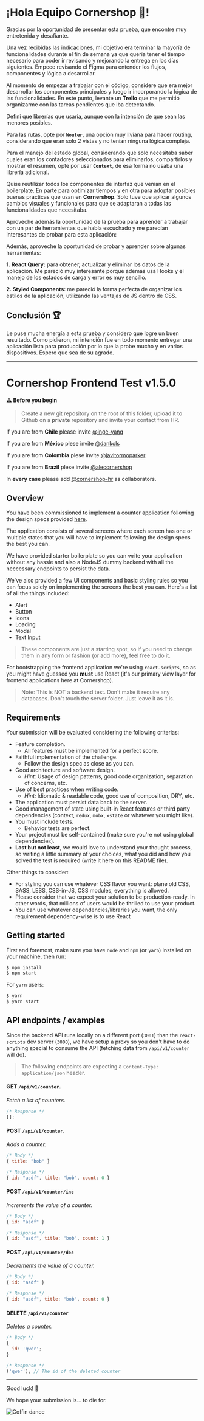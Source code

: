 # ¡Hola Equipo Cornershop 🥑!

Gracias por la oportunidad de presentar esta prueba, que encontre muy entretenida y desafiante.

Una vez recibidas las indicaciones, mi objetivo era terminar la mayoría de funcionalidades durante el fin de semana ya que quería tener el tiempo necesario para poder ir revisando y mejorando la entrega en los días siguientes. Empece revisando el Figma para entender los flujos, componentes y lógica a desarrollar.

Al momento de empezar a trabajar con el código, considere que era mejor desarrollar los componentes principales y luego ir incorporando la lógica de las funcionalidades. En este punto, levante un **Trello** que me permitió organizarme con las tareas pendientes que iba detectando.

Defini que librerías que usaría, aunque con la intención de que sean las menores posibles.

Para las rutas, opte por **`Wouter`**, una opción muy liviana para hacer routing, considerando que eran solo 2 vistas y no tenían ninguna lógica compleja.

Para el manejo del estado global, considerando que solo necesitaba saber cuales eran los contadores seleccionados para eliminarlos, compartirlos y mostrar el resumen, opte por usar **`Context`**, de esa forma no usaba una librería adicional.

Quise reutilizar todos los componentes de interfaz que venían en el boilerplate. En parte para optimizar tiempos y en otra para adoptar posibles buenas prácticas que usan en **Cornershop**. Solo tuve que aplicar algunos cambios visuales y funcionales para que se adaptaran a todas las funcionalidades que necesitaba.

Aproveche además la oportunidad de la prueba para aprender a trabajar con un par de herramientas que había escuchado y me parecían interesantes de probar para esta aplicación:

Además, aproveche la oportunidad de probar y aprender sobre algunas herramientas:

**1. React Query:** para obtener, actualizar y eliminar los datos de la aplicación. Me pareció muy interesante porque además usa Hooks y el manejo de los estados de carga y error es muy sencillo.

**2. Styled Components:** me pareció la forma perfecta de organizar los estilos de la aplicación, utilizando las ventajas de JS dentro de CSS.

## Conclusión 🏆

Le puse mucha energía a esta prueba y considero que logre un buen resultado. Como pidieron, mi intención fue en todo momento entregar una aplicación lista para producción por lo que la probe mucho y en varios dispositivos. Espero que sea de su agrado.

---

# Cornershop Frontend Test v1.5.0

#### ⚠️ Before you begin

> Create a new git repository on the root of this folder, upload it to Github on a **private** repository and invite your contact from HR.

If you are from **Chile** please invite [@inge-yang](https://github.com/inge-yang)

If you are from **México** plese invite [@dankols](https://github.com/dankols)

If you are from **Colombia** plese invite [@javitormoparker](https://github.com/javitormoparker)

If you are from **Brazil** plese invite [@alecornershop](https://github.com/alecornershop)

In **every case** please add [@cornershop-hr](https://github.com/cornershop-hr) as collaborators.

## Overview

You have been commissioned to implement a counter application following the design specs provided [here](https://www.figma.com/file/6CnuM0Gj9oiwi2AV9vXLRH/Counters-for-the-web?node-id=0%3A1).

The application consists of several screens where each screen has one or multiple states that you will have to implement following the design specs the best you can.

We have provided starter boilerplate so you can write your application without any hassle and also a NodeJS dummy backend with all the neccessary endpoints to persist the data.

We've also provided a few UI components and basic styling rules so you can focus solely on implementing the screens the best you can. Here's a list of all the things included:

- Alert
- Button
- Icons
- Loading
- Modal
- Text Input

> These components are just a starting spot, so if you need to change them in any form or fashion (or add more), feel free to do it.

For bootstrapping the frontend application we're using `react-scripts`, so as you might have guessed you **must** use React (it's our primary view layer for frontend applications here at Cornershop).

> Note: This is NOT a backend test. Don't make it require any databases. Don't touch the server folder. Just leave it as it is.

## Requirements

Your submission will be evaluated considering the following criterias:

- Feature completion.
  - All features must be implemented for a perfect score.
- Faithful implementation of the challenge.
  - Follow the design spec as close as you can.
- Good architecture and software design.
  - _Hint:_ Usage of design patterns, good code organization, separation of concerns, etc.
- Use of best practices when writing code.
  - _Hint:_ Idiomatic & readable code, good use of composition, DRY, etc.
- The application must persist data back to the server.
- Good management of state using built-in React features or third party dependencies (context, `redux`, `mobx`, `xstate` or whatever you might like).
- You must include tests.
  - Behavior tests are perfect.
- Your project must be self-contained (make sure you're not using global dependencies).
- **Last but not least**, we would love to understand your thought process, so writing a little summary of your choices, what you did and how you solved the test is required (write it here on this README file).

Other things to consider:

- For styling you can use whatever CSS flavor you want: plane old CSS, SASS, LESS, CSS-in-JS, CSS modules, everything is allowed.
- Please consider that we expect your solution to be production-ready. In other words, that millions of users would be thrilled to use your product.
- You can use whatever dependencies/libraries you want, the only requirement dependency-wise is to use React

## Getting started

First and foremost, make sure you have `node` and `npm` (or `yarn`) installed on your machine, then run:

```bash
$ npm install
$ npm start
```

For `yarn` users:

```bash
$ yarn
$ yarn start
```

## API endpoints / examples

Since the backend API runs locally on a different port (`3001`) than the `react-scripts` dev server (`3000`), we have setup a proxy so you don't have to do anything special to consume the API (fetching data from `/api/v1/counter` will do).

> The following endpoints are expecting a `Content-Type: application/json` header.

#### **GET** `/api/v1/counter`.

_Fetch a list of counters._

```javascript
/* Response */
[];
```

#### **POST** `/api/v1/counter`.

_Adds a counter._

```javascript
/* Body */
{ title: "bob" }

/* Response */
{ id: "asdf", title: "bob", count: 0 }
```

#### **POST** `/api/v1/counter/inc`

_Increments the value of a counter._

```javascript
/* Body */
{ id: "asdf" }

/* Response */
{ id: "asdf", title: "bob", count: 1 }
```

#### **POST** `/api/v1/counter/dec`

_Decrements the value of a counter._

```javascript
/* Body */
{ id: "asdf" }

/* Response */
{ id: "asdf", title: "bob", count: 0 }
```

#### **DELETE** `/api/v1/counter`

_Deletes a counter._

```javascript
/* Body */
{
  id: 'qwer';
}

/* Response */
('qwer'); // The id of the deleted counter
```

---

Good luck! 🎉

We hope your submission is… to die for.

![Coffin dance](coffin.gif)
